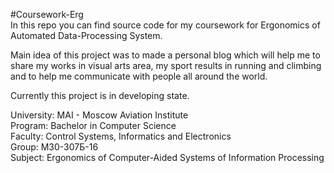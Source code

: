 #Coursework-Erg </br>
In this repo you can find source code for my coursework for Ergonomics of
Automated Data-Processing System.

Main idea of this project was to made a personal blog which will help me to
share my works in visual arts area, my sport results in running and climbing
and  to help me communicate with people all around the world.

Currently this project is in developing state.

University: MAI - Moscow Aviation Institute </br>
Program: Bachelor in Computer Science </br>
Faculty: Control Systems, Informatics and Electronics </br>
Group: M30-307Б-16 </br>
Subject: Ergonomics of Computer-Aided Systems of Information Processing </br>
